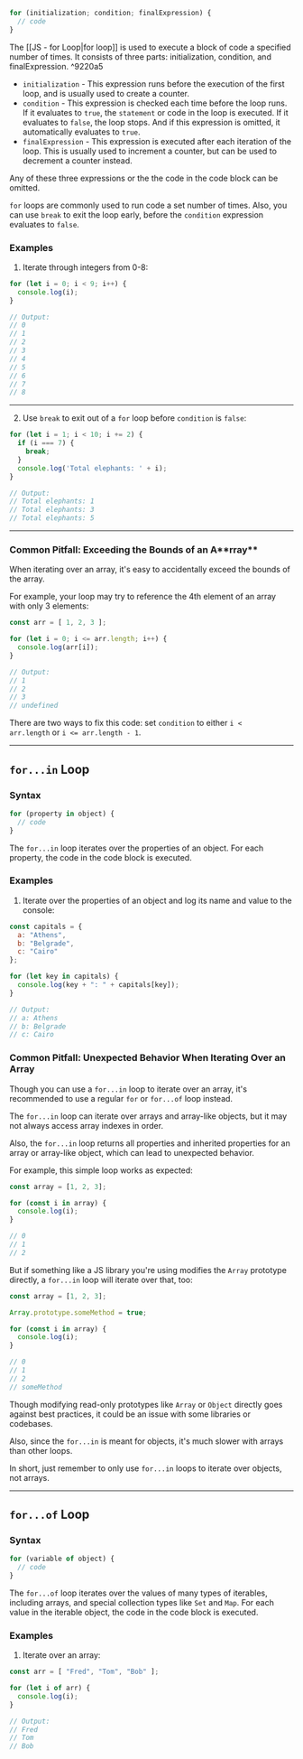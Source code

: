 
```js
for (initialization; condition; finalExpression) {
  // code
}
```

The [[JS - for Loop|for loop]] is used to execute a block of code a specified number of times. It consists of three parts: initialization, condition, and finalExpression. ^9220a5

-   `initialization` - This expression runs before the execution of the first loop, and is usually used to create a counter.
-   `condition` - This expression is checked each time before the loop runs. If it evaluates to `true`, the `statement` or code in the loop is executed. If it evaluates to `false`, the loop stops. And if this expression is omitted, it automatically evaluates to `true`.
-   `finalExpression` - This expression is executed after each iteration of the loop. This is usually used to increment a counter, but can be used to decrement a counter instead.

Any of these three expressions or the the code in the code block can be omitted.

`for` loops are commonly used to run code a set number of times. Also, you can use `break` to exit the loop early, before the `condition` expression evaluates to `false`.

### **Examples**

1. Iterate through integers from 0-8:

```js
for (let i = 0; i < 9; i++) {
  console.log(i);
}

// Output:
// 0
// 1
// 2
// 3
// 4
// 5
// 6
// 7
// 8
```

---

2. Use `break` to exit out of a `for` loop before `condition` is `false`:

```js
for (let i = 1; i < 10; i += 2) {
  if (i === 7) {
    break;
  }
  console.log('Total elephants: ' + i);
}

// Output:
// Total elephants: 1
// Total elephants: 3
// Total elephants: 5
```

---

### Common Pitfall: ****Exceeding the** B**ounds of an** A**rray****

When iterating over an array, it's easy to accidentally exceed the bounds of the array.

For example, your loop may try to reference the 4th element of an array with only 3 elements:

```js
const arr = [ 1, 2, 3 ];

for (let i = 0; i <= arr.length; i++) {
  console.log(arr[i]);
}

// Output:
// 1
// 2
// 3
// undefined
```

There are two ways to fix this code: set `condition` to either `i < arr.length` or `i <= arr.length - 1`.

---

## `for...in` Loop

### Syntax

```js
for (property in object) {
  // code
}
```

The `for...in` loop iterates over the properties of an object. For each property, the code in the code block is executed.

### Examples

1. Iterate over the properties of an object and log its name and value to the console:

```js
const capitals = {
  a: "Athens",
  b: "Belgrade",
  c: "Cairo"
};

for (let key in capitals) {
  console.log(key + ": " + capitals[key]);
}

// Output:
// a: Athens
// b: Belgrade
// c: Cairo
```

### Common Pitfall: **Unexpected Behavior When Iterating Over an Array**

Though you can use a `for...in` loop to iterate over an array, it's recommended to use a regular `for` or `for...of` loop instead.

The `for...in` loop can iterate over arrays and array-like objects, but it may not always access array indexes in order.

Also, the `for...in` loop returns all properties and inherited properties for an array or array-like object, which can lead to unexpected behavior.

For example, this simple loop works as expected:

```js
const array = [1, 2, 3];

for (const i in array) {
  console.log(i);
}

// 0
// 1
// 2
```

But if something like a JS library you're using modifies the `Array` prototype directly, a `for...in` loop will iterate over that, too:

```js
const array = [1, 2, 3];

Array.prototype.someMethod = true;

for (const i in array) {
  console.log(i);
}

// 0
// 1
// 2
// someMethod
```

Though modifying read-only prototypes like `Array` or `Object` directly goes against best practices, it could be an issue with some libraries or codebases.

Also, since the `for...in` is meant for objects, it's much slower with arrays than other loops.

In short, just remember to only use `for...in` loops to iterate over objects, not arrays.

---

## `for...of` Loop

### Syntax

```js
for (variable of object) {
  // code
}
```

The `for...of` loop iterates over the values of many types of iterables, including arrays, and special collection types like `Set` and `Map`. For each value in the iterable object, the code in the code block is executed.

### Examples

1. Iterate over an array:

```js
const arr = [ "Fred", "Tom", "Bob" ];

for (let i of arr) {
  console.log(i);
}

// Output:
// Fred
// Tom
// Bob
```